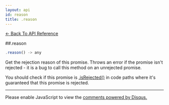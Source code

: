 ```yaml
---
layout: api
id: reason
title: .reason
---
```



[← Back To API Reference](/docs/api-reference.html)
<div class="api-code-section"><markdown>
##.reason

```js
.reason() -> any
```


Get the rejection reason of this promise. Throws an error if the promise isn't rejected - it is a bug to call this method on an unrejected promise.

You should check if this promise is [.isRejected()](.) in code paths where it's guaranteed that this promise is rejected.

<hr>
</markdown></div>

<div id="disqus_thread"></div>
<script type="text/javascript">
    var disqus_title = ".reason";
    var disqus_shortname = "bluebirdjs";
    var disqus_identifier = "disqus-id-reason";
    
    (function() {
        var dsq = document.createElement("script"); dsq.type = "text/javascript"; dsq.async = true;
        dsq.src = "//" + disqus_shortname + ".disqus.com/embed.js";
        (document.getElementsByTagName("head")[0] || document.getElementsByTagName("body")[0]).appendChild(dsq);
    })();
</script>
<noscript>Please enable JavaScript to view the <a href="https://disqus.com/?ref_noscript" rel="nofollow">comments powered by Disqus.</a></noscript>
